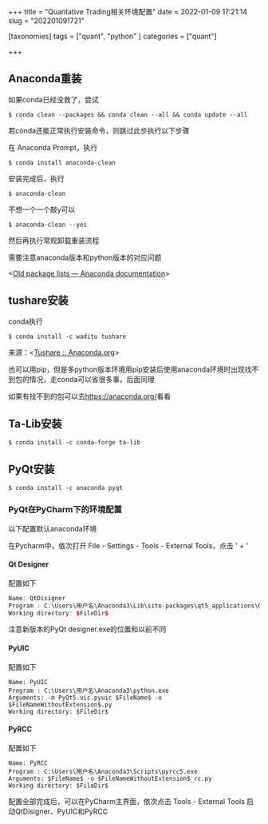 +++
title = "Quantative Trading相关环境配置"
date = 2022-01-09 17:21:14
slug = "202201091721"

[taxonomies]
tags = ["quant", "python" ]
categories = ["quant"]

+++

<!-- more -->

## Anaconda重装

如果conda已经没救了，尝试

```
$ conda clean --packages && conda clean --all && conda update --all
```

若conda还能正常执行安装命令，则跳过此步执行以下步骤



在 Anaconda Prompt，执行

```
$ conda install anaconda-clean
```

安装完成后，执行

```
$ anaconda-clean
```

不想一个一个敲y可以

```
$ anaconda-clean --yes
```

然后再执行常规卸载重装流程

需要注意anaconda版本和python版本的对应问题

<[Old package lists — Anaconda documentation](https://docs.anaconda.com/anaconda/packages/oldpkglists/)>



## tushare安装

conda执行

```
$ conda install -c waditu tushare
```

来源：<[Tushare :: Anaconda.org](https://anaconda.org/waditu/tushare)>

也可以用pip，但是多python版本环境用pip安装后使用anaconda环境时出现找不到包的情况，走conda可以省很多事，后面同理

如果有找不到的包可以去<https://anaconda.org/>看看



## Ta-Lib安装

```
$ conda install -c conda-forge ta-lib
```



## PyQt安装

```
$ conda install -c anaconda pyqt
```



### PyQt在PyCharm下的环境配置

以下配置默认anaconda环境

在Pycharm中，依次打开 File - Settings - Tools - External Tools，点击 ' + ' 

#### Qt Designer

配置如下

```cpp
Name: QtDisigner
Program : C:\Users\用户名\Anaconda3\Lib\site-packages\qt5_applications\Qt\bin\designer.exe
Working directory: $FileDir$
```

注意新版本的PyQt designer.exe的位置和以前不同

#### PyUIC

配置如下

```
Name: PyUIC
Program : C:\Users\用户名\Anaconda3\python.exe
Arguments: -m PyQt5.uic.pyuic $FileName$ -o $FileNameWithoutExtension$.py
Working directory: $FileDir$
```

#### PyRCC

配置如下

```
Name: PyRCC
Program : C:\Users\用户名\Anaconda3\Scripts\pyrcc5.exe
Arguments: $FileName$ -o $FileNameWithoutExtension$_rc.py
Working directory: $FileDir$
```

配置全部完成后，可以在PyCharm主界面，依次点击 Tools - External Tools 启动QtDisigner、PyUIC和PyRCC
